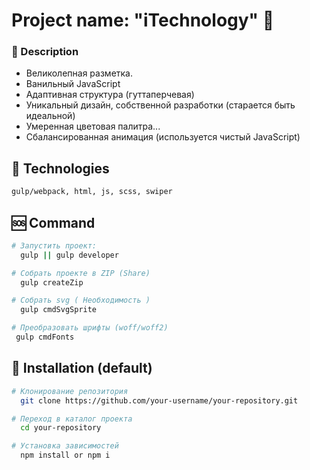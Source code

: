 
# Project name: "iTechnology" 🏴󠁵󠁡󠀱󠀴󠁿

### 📄 Description 
- Великолепная разметка. 
- Ванильный JavaScript 
- Адаптивная структура (гуттаперчевая)
- Уникальный дизайн, собственной разработки (старается быть идеальной)
- Умеренная цветовая палитра... 
- Сбалансированная анимация (используется чистый JavaScript) 

## 🐸 Technologies 
```bash
gulp/webpack, html, js, scss, swiper
```
## 🆘 Command
```bash
# Запустить проект: 
  gulp || gulp developer

# Собрать проекте в ZIP (Share) 
  gulp createZip

# Cобрать svg ( Необходимость )
  gulp cmdSvgSprite

# Преобразовать шрифты (woff/woff2)
 gulp cmdFonts 

```

## 🚥 Installation (default)
```bash
# Клонирование репозитория
  git clone https://github.com/your-username/your-repository.git

# Переход в каталог проекта
  cd your-repository

# Установка зависимостей
  npm install or npm i
```
